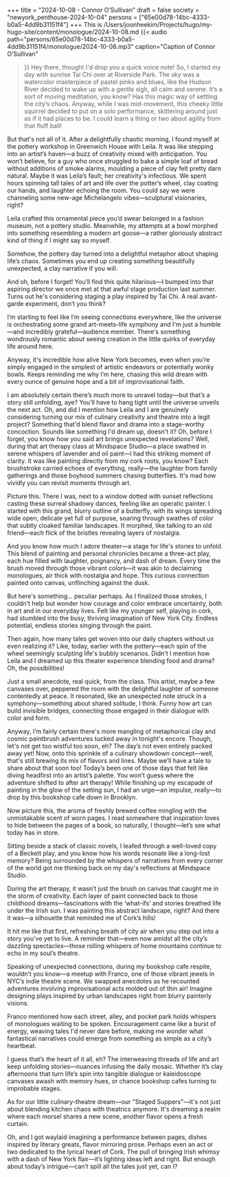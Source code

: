 +++
title = "2024-10-08 - Connor O’Sullivan"
draft = false
society = "newyork_penthouse-2024-10-04"
persons = ["65e00d78-14bc-4333-b0a5-4dd9b31151f4"]
+++
This is /Users/joonheekim/Projects/hugo/my-hugo-site/content/monologue/2024-10-08.md
{{< audio
    path="persons/65e00d78-14bc-4333-b0a5-4dd9b31151f4/monologue/2024-10-08.mp3" 
    caption="Caption of Connor O’Sullivan"
>}}
Hey there, thought I'd drop you a quick voice note! So,
I started my day with sunrise Tai Chi over at Riverside Park. The sky was a watercolor masterpiece of pastel pinks and blues, like the Hudson River decided to wake up with a gentle sigh, all calm and serene. It’s a sort of moving meditation, you know? Has this magic way of settling the city’s chaos. Anyway, while I was mid-movement, this cheeky little squirrel decided to put on a solo performance, skittering around just as if it had places to be. I could learn a thing or two about agility from that fluff ball!

But that's not all of it. After a delightfully chaotic morning, I found myself at the pottery workshop in Greenwich House with Leila. It was like stepping into an artist’s haven—a buzz of creativity mixed with anticipation. You won’t believe, for a guy who once struggled to bake a simple loaf of bread without additions of smoke alarms, moulding a piece of clay felt pretty darn natural. Maybe it was Leila’s fault; her creativity's infectious. We spent hours spinning tall tales of art and life over the potter’s wheel, clay coating our hands, and laughter echoing the room. You could say we were channeling some new-age Michelangelo vibes—sculptural visionaries, right?

Leila crafted this ornamental piece you’d swear belonged in a fashion museum, not a pottery studio. Meanwhile, my attempts at a bowl morphed into something resembling a modern art goose—a rather gloriously abstract kind of thing if I might say so myself. 

Somehow, the pottery day turned into a delightful metaphor about shaping life’s chaos. Sometimes you end up creating something beautifully unexpected, a clay narrative if you will.

And oh, before I forget! You’ll find this quite hilarious—I bumped into that aspiring director we once met at that awful stage production last summer. Turns out he's considering staging a play inspired by Tai Chi. A real avant-garde experiment, don’t you think?

I’m starting to feel like I’m seeing connections everywhere, like the universe is orchestrating some grand art-meets-life symphony and I'm just a humble—and incredibly grateful—audience member. There's something wondrously romantic about seeing creation in the little quirks of everyday life around here.

Anyway, it's incredible how alive New York becomes, even when you’re simply engaged in the simplest of artistic endeavors or potentially wonky bowls. Keeps reminding me why I’m here, chasing this wild dream with every ounce of genuine hope and a bit of improvisational faith. 

I am absolutely certain there’s much more to unravel today—but that’s a story still unfolding, aye? You’ll have to hang tight until the universe unveils the next act. Oh, and did I mention how Leila and I are genuinely considering turning our mix of culinary creativity and theatre into a legit project? Something that'd blend flavor and drama into a stage-worthy concoction. Sounds like something I'd dream up, doesn't it?
Oh, before I forget, you know how you said art brings unexpected revelations? Well, during that art therapy class at Mindspace Studio—a place swathed in serene whispers of lavender and oil paint—I had this striking moment of clarity. It was like painting directly from my cork roots, you know? Each brushstroke carried echoes of everything, really—the laughter from family gatherings and those boyhood summers chasing butterflies. It's mad how vividly you can revisit moments through art.

Picture this. There I was, next to a window dotted with sunset reflections casting these surreal shadowy dances, feeling like an operatic painter. I started with this grand, blurry outline of a butterfly, with its wings spreading wide open, delicate yet full of purpose, soaring through swathes of color that subtly cloaked familiar landscapes. It morphed, like talking to an old friend—each flick of the bristles revealing layers of nostalgia.

And you know how much I adore theater—a stage for life's stories to unfold. This blend of painting and personal chronicles became a three-act play, each hue filled with laughter, poignancy, and dash of dream. Every time the brush moved through those vibrant colors—it was akin to declaiming monologues, air thick with nostalgia and hope. This curious connection painted onto canvas, unflinching against the dusk.

But here's something... peculiar perhaps. As I finalized those strokes, I couldn't help but wonder how courage and color embrace uncertainty, both in art and in our everyday lives. Felt like my younger self, playing in cork, had stumbled into the busy, thriving imagination of New York City. Endless potential, endless stories singing through the paint.

Then again, how many tales get woven into our daily chapters without us even realizing it? Like, today, earlier with the pottery—each spin of the wheel seemingly sculpting life's bubbly scenarios. Didn't I mention how Leila and I dreamed up this theater experience blending food and drama? Oh, the possibilities!

Just a small anecdote, real quick, from the class. This artist, maybe a few canvases over, peppered the room with the delightful laughter of someone contentedly at peace. It resonated, like an unexpected note struck in a symphony—something about shared solitude, I think. Funny how art can build invisible bridges, connecting those engaged in their dialogue with color and form.

Anyway, I’m fairly certain there's more mangling of metaphorical clay and cosmic paintbrush adventures tucked away in tonight's encore. Though, let's not get too wistful too soon, eh? The day’s not even entirely packed away yet! Now, onto this sprinkle of a culinary showdown concept—well, that's still brewing its mix of flavors and lines. Maybe we’ll have a tale to share about that soon too!
Today’s been one of those days that felt like diving headfirst into an artist’s palette. You won’t guess where the adventure shifted to after art therapy! While finishing up my escapade of painting in the glow of the setting sun, I had an urge—an impulse, really—to drop by this bookshop cafe down in Brooklyn.

Now picture this, the aroma of freshly brewed coffee mingling with the unmistakable scent of worn pages. I read somewhere that inspiration loves to hide between the pages of a book, so naturally, I thought—let’s see what today has in store.

Sitting beside a stack of classic novels, I leafed through a well-loved copy of a Beckett play, and you know how his words resonate like a long-lost memory? Being surrounded by the whispers of narratives from every corner of the world got me thinking back on my day's reflections at Mindspace Studio. 

During the art therapy, it wasn’t just the brush on canvas that caught me in the storm of creativity. Each layer of paint connected back to those childhood dreams—fascinations with the ‘what-ifs’ and stories breathed life under the Irish sun. I was painting this abstract landscape, right? And there it was—a silhouette that reminded me of Cork’s hills! 

It hit me like that first, refreshing breath of city air when you step out into a story you’ve yet to live. A reminder that—even now amidst all the city’s dazzling spectacles—those rolling whispers of home mountains continue to echo in my soul’s theatre.

Speaking of unexpected connections, during my bookshop cafe respite, wouldn’t you know—a meetup with Franco, one of those vibrant jewels in NYC’s indie theatre scene. We swapped anecdotes as he recounted adventures involving improvisational acts molded out of thin air! Imagine designing plays inspired by urban landscapes right from blurry painterly visions.

Franco mentioned how each street, alley, and pocket park holds whispers of monologues waiting to be spoken. Encouragement came like a burst of energy, weaving tales I'd never dare before, making me wonder what fantastical narratives could emerge from something as simple as a city’s heartbeat.

I guess that’s the heart of it all, eh? The interweaving threads of life and art keep unfolding stories—nuances infusing the daily mosaic. Whether it’s clay afternoons that turn life’s spin into tangible dialogue or kaleidoscope canvases awash with memory hues, or chance bookshop cafes turning to improbable stages.

As for our little culinary-theatre dream—our "Staged Suppers"—it's not just about blending kitchen chaos with theatrics anymore. It's dreaming a realm where each morsel shares a new scene, another flavor opens a fresh curtain.

Oh, and I got waylaid imagining a performance between pages, dishes inspired by literary greats, flavor mirroring prose. Perhaps even an act or two dedicated to the lyrical heart of Cork. The pull of bringing Irish whimsy with a dash of New York flair—it’s lighting ideas left and right.
But enough about today’s intrigue—can’t spill all the tales just yet, can I?
